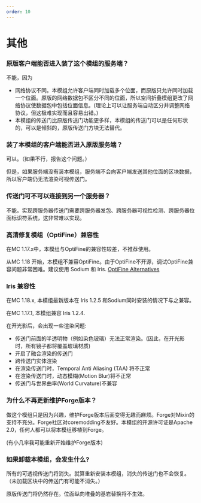 ```yaml
---
order: 10
---
```




# 其他

### 原版客户端能否进入装了这个模组的服务端？

不能，因为

* 网络协议不同。本模组允许客户端同时加载多个位面，而原版只允许同时加载一个位面。原版的网络数据包不区分不同的位面，所以空间折叠模组更改了网络协议使数据包中包括位面信息。(理论上可以让服务端自动区分并调整网络协议，但这极难实现而且容易出错。)
* 本模组的传送门比原版传送门功能更多样，本模组的传送门可以是任何形状的，可以是倾斜的，原版传送门方块无法替代。

### 装了本模组的客户端能否进入原版服务端？

可以。（如果不行，报告这个问题。）

但是，如果服务端没有装本模组，服务端不会向客户端发送其他位面的区块数据，所以客户端仍无法渲染可视传送门。

### 传送门可不可以连接到另一个服务器？

不能。实现跨服务器传送门需要跨服务器发包、跨服务器可视性检测、跨服务器位面标识符系统，这非常难以实现。

### 高清修复模组（OptiFine）兼容性

在MC 1.17.x中，本模组与OptiFine的兼容性较差，不推荐使用。

从MC 1.18 开始，本模组不兼容OptiFine。由于OptiFine不开源，调试OptiFine兼容问题非常困难。建议使用 Sodium 和 Iris. [OptiFine Alternatives](https://lambdaurora.dev/optifine_alternatives/)

### Iris 兼容性

在MC 1.18.x, 本模组最新版本在 Iris 1.2.5 和Sodium同时安装的情况下与之兼容。

在MC 1.17.1, 本模组兼容 Iris 1.2.4.

在开光影后，会出现一些渲染问题:

* 传送门前面的半透明物（例如染色玻璃）无法正常渲染。(因此，在开光影时，所有镜子都将覆盖玻璃材质)
* 开启了融合渲染的传送门
* 跨传送门实体渲染
* 在渲染传送门时，Temporal Anti Aliasing (TAA) 将不正常
* 在渲染传送门时，动态模糊(Motion Blur)将不正常
* 传送门与世界曲率(World Curvature)不兼容

### 为什么不再更新维护Forge版本？

做这个模组只是因为兴趣，维护Forge版本后面变得无趣而麻烦。Forge对Mixin的支持不充分。Forge社区对coremodding不友好。本模组的开源许可证是Apache 2.0，任何人都可以将本模组移植到Forge。

(有小几率我可能重新开始维护Forge版本)

### 如果卸载本模组，会发生什么?

所有的可透视传送门将消失。就算重新安装本模组，消失的传送门也不会恢复。（未加载区块中的传送门有可能不消失。）

原版传送门将仍然存在。位面纵向堆叠的基岩替换将不生效。

